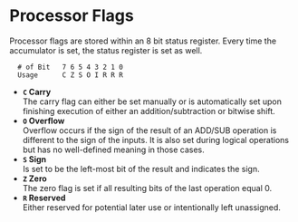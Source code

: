 # Processor Flags

Processor flags are stored within an 8 bit status register. Every time the accumulator is set, the status register is set as well.

```
  # of Bit   7 6 5 4 3 2 1 0
  Usage      C Z S O I R R R
```

- **`C` Carry**  
The carry flag can either be set manually or is automatically set upon finishing execution of either an addition/subtraction or bitwise shift.
- **`O` Overflow**  
Overflow occurs if the sign of the result of an ADD/SUB operation is different to the sign of the inputs. It is also set during logical operations but has no well-defined meaning in those cases.
- **`S` Sign**  
Is set to be the left-most bit of the result and indicates the sign.
- **`Z` Zero**  
The zero flag is set if all resulting bits of the last operation equal 0.
- **`R` Reserved**  
Either reserved for potential later use or intentionally left unassigned.

